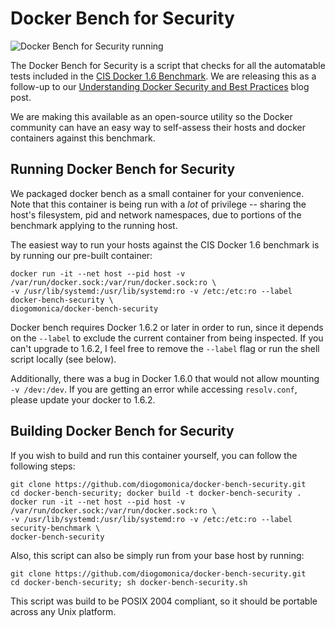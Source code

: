 # Docker Bench for Security

![Docker Bench for Security running](https://github.com/diogomonica/docker-bench-security/raw/master/benchmark_log.png?raw=true "Docker Bench for Security running")

The Docker Bench for Security is a script that checks for all the automatable tests included in the [CIS Docker 1.6 Benchmark](https://benchmarks.cisecurity.org/tools2/docker/CIS_Docker_1.6_Benchmark_v1.0.0.pdf). We are releasing this as a follow-up to our [Understanding Docker Security and Best Practices](https://blog.docker.com/2015/05/understanding-docker-security-and-best-practices/) blog post.

We are making this available as an open-source utility so the Docker community can have an easy way to self-assess their hosts and docker containers against this benchmark.

## Running Docker Bench for Security

We packaged docker bench as a small container for your convenience. Note that this container is being run with a *lot* of privilege -- sharing the host's filesystem, pid and network namespaces, due to portions of the benchmark applying to the running host.

The easiest way to run your hosts against the CIS Docker 1.6 benchmark is by running our pre-built container:


```
docker run -it --net host --pid host -v /var/run/docker.sock:/var/run/docker.sock:ro \
-v /usr/lib/systemd:/usr/lib/systemd:ro -v /etc:/etc:ro --label docker-bench-security \
diogomonica/docker-bench-security
```

Docker bench requires Docker 1.6.2 or later in order to run, since it depends on the `--label` to exclude the current container from being inspected. If you can't upgrade to 1.6.2, I feel free to remove the `--label` flag or run the shell script locally (see below).

Additionally, there was a bug in Docker 1.6.0 that would not allow mounting `-v /dev:/dev`. If you are getting an error while accessing `resolv.conf`, please update your docker to 1.6.2.

## Building Docker Bench for Security

If you wish to build and run this container yourself, you can follow the following steps:

```
git clone https://github.com/diogomonica/docker-bench-security.git
cd docker-bench-security; docker build -t docker-bench-security .
docker run -it --net host --pid host -v /var/run/docker.sock:/var/run/docker.sock:ro \
-v /usr/lib/systemd:/usr/lib/systemd:ro -v /etc:/etc:ro --label security-benchmark \
docker-bench-security
```

Also, this script can also be simply run from your base host by running:

```
git clone https://github.com/diogomonica/docker-bench-security.git
cd docker-bench-security; sh docker-bench-security.sh
```

This script was build to be POSIX 2004 compliant, so it should be portable across any Unix platform.
